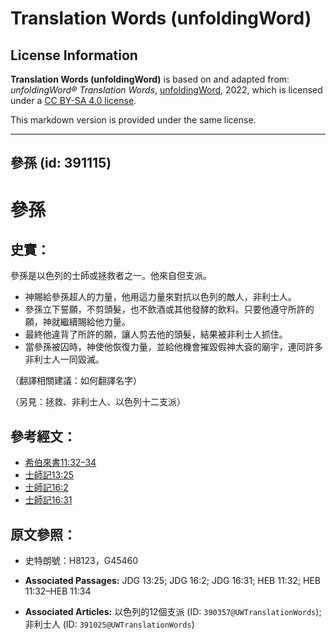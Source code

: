 # Translation Words (unfoldingWord)

## License Information

**Translation Words (unfoldingWord)** is based on and adapted from: _unfoldingWord® Translation Words_, [unfoldingWord](https://unfoldingword.org/utw), 2022, which is licensed under a [CC BY-SA 4.0 license](https://creativecommons.org/licenses/by-sa/4.0/legalcode.en).

This markdown version is provided under the same license.



--------------------------------

## 參孫 (id: 391115)

參孫
==

史實：
---

參孫是以色列的士師或拯救者之一。他來自但支派。

* 神賜給參孫超人的力量，他用這力量來對抗以色列的敵人，非利士人。
* 參孫立下誓願，不剪頭髮，也不飲酒或其他發酵的飲料。只要他遵守所許的願，神就繼續賜給他力量。
* 最終他違背了所許的願，讓人剪去他的頭髮，結果被非利士人抓住。
* 當參孫被囚時，神使他恢復力量，並給他機會摧毀假神大袞的廟宇，連同許多非利士人一同毀滅。

（翻譯相關建議：如何翻譯名字）

（另見：拯救、非利士人、以色列十二支派）

參考經文：
-----

* [希伯來書11:32–34](https://ref.ly/Heb11:32-Heb11:34)
* [士師記13:25](https://ref.ly/Judg13:25)
* [士師記16:2](https://ref.ly/Judg16:2)
* [士師記16:31](https://ref.ly/Judg16:31)

原文參照：
-----

* 史特朗號：H8123，G45460

* **Associated Passages:** JDG 13:25; JDG 16:2; JDG 16:31; HEB 11:32; HEB 11:32–HEB 11:34
* **Associated Articles:** 以色列的12個支派 (ID: `390357@UWTranslationWords`); 非利士人 (ID: `391025@UWTranslationWords`)

